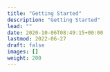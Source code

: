 ```yaml
---
title: "Getting Started"
description: "Getting Started"
lead: ""
date: 2020-10-06T08:49:15+00:00
lastmod: 2022-06-27
draft: false
images: []
weight: 200
---
```

